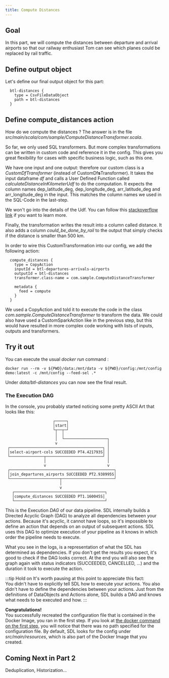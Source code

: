 ```yaml
---
title: Compute Distances
---
```


## Goal

In this part, we will compute the distances between departure and arrival airports
so that our railway enthusiast Tom can see which planes could be replaced by rail traffic.


## Define output object
Let's define our final output object for this part:

      btl-distances {
        type = CsvFileDataObject
        path = btl-distances
      }


## Define compute_distances action

How do we compute the distances ? 
The answer is in the file *src/main/scala/com/sample/ComputeDistanceTransformer.scala*.

So far, we only used SQL transformers. 
But more complex transformations can be written in custom code and reference it in the config.
This gives you great flexibility for cases with specific business logic, such as this one.

We have one input and one output: therefore our custom class is a *CustomDfTransformer* (instead of CustomDf**s**Transformer).
It takes the input dataframe *df* and calls a User Defined Function called *calculateDistanceInKilometerUdf*
to do the computation.
It expects the column names dep_latitude_deg, dep_longitude_deg, arr_latitude_deg and arr_longitude_deg in the input.
This matches the column names we used in the SQL-Code in the last-step.

We won't go into the details of the Udf. 
You can follow this [stackoverflow link](https://stackoverflow.com/questions/27928/calculate-distance-between-two-latitude-longitude-points-haversine-formula)
if you want to learn more.

Finally, the transformation writes the result into a column called distance.
It also adds a column *could_be_done_by_rail* to the output that simply checks if the distance is smaller than 500 km.

In order to wire this CustomTransformation into our config, we add the following action:

      compute_distances {
        type = CopyAction
        inputId = btl-departures-arrivals-airports
        outputId = btl-distances
        transformer.class-name = com.sample.ComputeDistanceTransformer
    
        metadata {
          feed = compute
        }
      }

We used a CopyAction and told it to execute the code in the class *com.sample.ComputeDistanceTransformer* to transform the data.
We could also have used a CustomSparkAction like in the previous step, 
but this would have resulted in more complex code working with lists of inputs, outputs and transformers.


## Try it out

You can execute the usual *docker run* command :

    docker run --rm -v ${PWD}/data:/mnt/data -v ${PWD}/config:/mnt/config demo:latest -c /mnt/config --feed-sel .*

Under *data/btl-distances* you can now see the final result. 

### The Execution DAG

In the console, you probably started noticing some pretty ASCII Art that looks like this:

                         ┌─────┐
                         │start│
                         └┬──┬─┘
                          │  │
                          │  └───────────────────┐
                          v                      │
     ┌─────────────────────────────────────────┐ │
     │select-airport-cols SUCCEEDED PT4.421793S│ │
     └───────────────┬─────────────────────────┘ │
                     │                           │
                     v                           v
     ┌──────────────────────────────────────────────┐
     │join_departures_airports SUCCEEDED PT2.938995S│
     └──────────────────────┬───────────────────────┘
                            │
                            v
       ┌────────────────────────────────────────┐
       │compute_distances SUCCEEDED PT1.160045S│
       └────────────────────────────────────────┘

This is the Execution *DAG* of our data pipeline. 
SDL internally builds a Directed Acyclic Graph (DAG) to analyze all dependencies between your actions. 
Because it's acyclic, it cannot have loops, so it's impossible to define an action that depends on an output of subsequent actions.
SDL uses this DAG to optimize execution of your pipeline as it knows in which order the pipeline needs to execute.

What you see in the logs, is a representation of what the SDL has determined as dependencies.
If you don't get the results you expect, it's good to check if the DAG looks correct.
At the end you will also see the graph again with status indicators (SUCCEEDED, CANCELLED, ...) and the duration it took to execute the action.

:::tip Hold on
It's worth pausing at this point to appreciate this fact:  
You didn't have to explicitly tell SDL how to execute your actions.
You also didn't have to define the dependencies between your actions. 
Just from the definitions of DataObjects and Actions alone, SDL builds a DAG and knows what needs to be executed and how.
:::

**Congratulations!**  
You successfully recreated the configuration file that is contained in the Docker Image, you ran in the first step.
If you look at [the docker command on the first step](setup.md), you will notice that there was no path specified for the configuration file.
By default, SDL looks for the config under *src/main/resources*, which is also part of the Docker Image that you created.


## Coming Next in Part 2
Deduplication, Historization...
